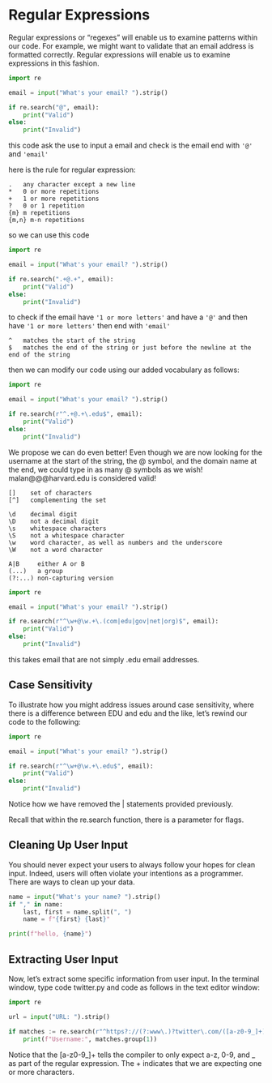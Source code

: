 # Regular Expressions

Regular expressions or “regexes” will enable us to examine patterns within our code. For example, we might want to validate that an email address is formatted correctly. Regular expressions will enable us to examine expressions in this fashion.

```python
import re

email = input("What's your email? ").strip()

if re.search("@", email):
    print("Valid")
else:
    print("Invalid")
```
this code ask the use to input a email and check is the email end with `'@'` and `'email'`

here is the rule for regular expression:

```
.   any character except a new line
*   0 or more repetitions
+   1 or more repetitions
?   0 or 1 repetition
{m} m repetitions
{m,n} m-n repetitions
```

so we can use this code

```python
import re

email = input("What's your email? ").strip()

if re.search(".+@.+", email):
    print("Valid")
else:
    print("Invalid")
```
to check if the email have `'1 or more letters'` and have a `'@'` and then have `'1 or more letters'` then end with `'email'`

```
^   matches the start of the string
$   matches the end of the string or just before the newline at the end of the string
```

then we can modify our code using our added vocabulary as follows:

```python
import re

email = input("What's your email? ").strip()

if re.search(r"^.+@.+\.edu$", email):
    print("Valid")
else:
    print("Invalid")
```

We propose we can do even better! Even though we are now looking for the username at the start of the string, the @ symbol, and the domain name at the end, we could type in as many @ symbols as we wish! malan@@@harvard.edu is considered valid!

```
[]    set of characters
[^]   complementing the set
```

```
\d    decimal digit
\D    not a decimal digit
\s    whitespace characters
\S    not a whitespace character
\w    word character, as well as numbers and the underscore
\W    not a word character
```

```
A|B     either A or B
(...)   a group
(?:...) non-capturing version
```

```python
import re

email = input("What's your email? ").strip()

if re.search(r"^\w+@\w.+\.(com|edu|gov|net|org)$", email):
    print("Valid")
else:
    print("Invalid")
```
this takes email that are not simply .edu email addresses.

## Case Sensitivity

To illustrate how you might address issues around case sensitivity, where there is a difference between EDU and edu and the like, let’s rewind our code to the following:

```python
import re

email = input("What's your email? ").strip()

if re.search(r"^\w+@\w.+\.edu$", email):
    print("Valid")
else:
    print("Invalid")
```

Notice how we have removed the | statements provided previously.

Recall that within the re.search function, there is a parameter for flags.

## Cleaning Up User Input

You should never expect your users to always follow your hopes for clean input. Indeed, users will often violate your intentions as a programmer.
There are ways to clean up your data.

```python 
name = input("What's your name? ").strip()
if "," in name:
    last, first = name.split(", ")
    name = f"{first} {last}"

print(f"hello, {name}")
```

## Extracting User Input

Now, let’s extract some specific information from user input. In the terminal window, type code twitter.py and code as follows in the text editor window:

```python
import re

url = input("URL: ").strip()

if matches := re.search(r"^https?://(?:www\.)?twitter\.com/([a-z0-9_]+)", url, re.IGNORECASE):
    print(f"Username:", matches.group(1))
```

Notice that the [a-z0-9_]+ tells the compiler to only expect a-z, 0-9, and _ as part of the regular expression. The + indicates that we are expecting one or more characters.
